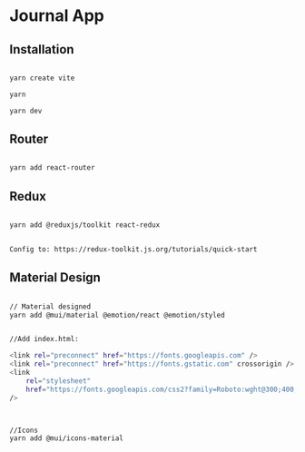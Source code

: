 # Journal App


## Installation

```sh

yarn create vite

yarn 

yarn dev

```



## Router

```sh

yarn add react-router

```



## Redux

```sh

yarn add @reduxjs/toolkit react-redux


Config to: https://redux-toolkit.js.org/tutorials/quick-start


```




## Material Design

```sh

// Material designed
yarn add @mui/material @emotion/react @emotion/styled


//Add index.html:

<link rel="preconnect" href="https://fonts.googleapis.com" />
<link rel="preconnect" href="https://fonts.gstatic.com" crossorigin />
<link
    rel="stylesheet"
    href="https://fonts.googleapis.com/css2?family=Roboto:wght@300;400;500;700&display=swap"
/>



//Icons
yarn add @mui/icons-material

```